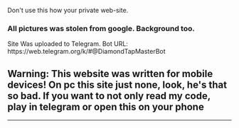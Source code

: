 Don't use this how your private web-site.

<h3>All pictures was stolen from google. Background too.</h3>

<p>Site Was uploaded to Telegram. Bot URL: https://web.telegram.org/k/#@DiamondTapMasterBot</p>

<h2>Warning: This website was written for mobile devices! On pc this site just none, look, he's that so bad. If you want to not only read my code, play in telegram or open this on your phone</h1>
<hr>
